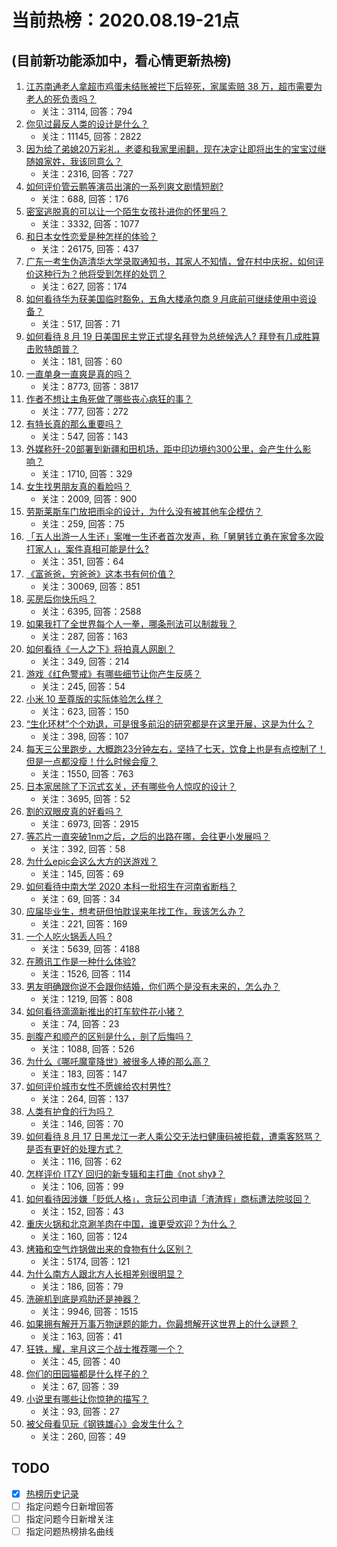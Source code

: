 # 当前热榜：2020.08.19-21点
## (目前新功能添加中，看心情更新热榜)
1. [江苏南通老人拿超市鸡蛋未结账被拦下后猝死，家属索赔 38 万，超市需要为老人的死负责吗？](https://www.zhihu.com/question/415358912)
    * 关注：3114, 回答：794
2. [你见过最反人类的设计是什么？](https://www.zhihu.com/question/57773589)
    * 关注：11145, 回答：2822
3. [因为给了弟媳20万彩礼，老婆和我家里闹翻，现在决定让即将出生的宝宝过继随娘家姓，我该同意么？](https://www.zhihu.com/question/415260216)
    * 关注：2316, 回答：727
4. [如何评价管云鹏等演员出演的一系列爽文剧情短剧?](https://www.zhihu.com/question/409876494)
    * 关注：688, 回答：176
5. [密室逃脱真的可以让一个陌生女孩扑进你的怀里吗？](https://www.zhihu.com/question/367256670)
    * 关注：3332, 回答：1077
6. [和日本女性恋爱是种怎样的体验？](https://www.zhihu.com/question/33957186)
    * 关注：26175, 回答：437
7. [广东一考生伪造清华大学录取通知书，其家人不知情，曾在村中庆祝，如何评价这种行为？他将受到怎样的处罚？](https://www.zhihu.com/question/415620224)
    * 关注：627, 回答：174
8. [如何看待华为获美国临时豁免，五角大楼承包商 9 月底前可继续使用中资设备？](https://www.zhihu.com/question/415296941)
    * 关注：517, 回答：71
9. [如何看待 8 月 19 日美国民主党正式提名拜登为总统候选人? 拜登有几成胜算击败特朗普？](https://www.zhihu.com/question/415544783)
    * 关注：181, 回答：60
10. [一直单身一直爽是真的吗？](https://www.zhihu.com/question/330412814)
    * 关注：8773, 回答：3817
11. [作者不想让主角死做了哪些丧心病狂的事？](https://www.zhihu.com/question/414210966)
    * 关注：777, 回答：272
12. [有特长真的那么重要吗？](https://www.zhihu.com/question/265851224)
    * 关注：547, 回答：143
13. [外媒称歼-20部署到新疆和田机场，距中印边境约300公里，会产生什么影响？](https://www.zhihu.com/question/415345078)
    * 关注：1710, 回答：329
14. [女生找男朋友真的看脸吗？](https://www.zhihu.com/question/33267701)
    * 关注：2009, 回答：900
15. [劳斯莱斯车门放把雨伞的设计，为什么没有被其他车企模仿？](https://www.zhihu.com/question/414353353)
    * 关注：259, 回答：75
16. [「五人出游一人生还」案唯一生还者首次发声，称「舅舅钱立勇在家曾多次殴打家人」，案件真相可能是什么?](https://www.zhihu.com/question/411032665)
    * 关注：351, 回答：64
17. [《富爸爸，穷爸爸》这本书有何价值？](https://www.zhihu.com/question/20528677)
    * 关注：30069, 回答：851
18. [买房后你快乐吗？](https://www.zhihu.com/question/386034543)
    * 关注：6395, 回答：2588
19. [如果我打了全世界每个人一拳，哪条刑法可以制裁我？](https://www.zhihu.com/question/399645067)
    * 关注：287, 回答：163
20. [如何看待《一人之下》将拍真人网剧？](https://www.zhihu.com/question/414412075)
    * 关注：349, 回答：214
21. [游戏《红色警戒》有哪些细节让你产生反感？](https://www.zhihu.com/question/403028573)
    * 关注：245, 回答：54
22. [小米 10 至尊版的实际体验怎么样？](https://www.zhihu.com/question/414596309)
    * 关注：623, 回答：150
23. [“生化环材”个个劝退，可是很多前沿的研究都是在这里开展，这是为什么？](https://www.zhihu.com/question/413977224)
    * 关注：398, 回答：107
24. [每天三公里跑步，大概跑23分钟左右，坚持了七天，饮食上也是有点控制了！但是一点都没瘦！什么时候会瘦？](https://www.zhihu.com/question/408303650)
    * 关注：1550, 回答：763
25. [日本家居除了下沉式玄关，还有哪些令人惊叹的设计？](https://www.zhihu.com/question/399108931)
    * 关注：3695, 回答：52
26. [割的双眼皮真的好看吗？](https://www.zhihu.com/question/328854780)
    * 关注：6973, 回答：2915
27. [等芯片一直突破1nm之后，之后的出路在哪，会往更小发展吗？](https://www.zhihu.com/question/414297578)
    * 关注：392, 回答：58
28. [为什么epic会这么大方的送游戏？](https://www.zhihu.com/question/399803876)
    * 关注：145, 回答：69
29. [如何看待中南大学 2020 本科一批招生在河南省断档？](https://www.zhihu.com/question/415533019)
    * 关注：69, 回答：34
30. [应届毕业生，想考研但怕耽误来年找工作，我该怎么办？](https://www.zhihu.com/question/412106327)
    * 关注：221, 回答：169
31. [一个人吃火锅丢人吗  ?](https://www.zhihu.com/question/403607778)
    * 关注：5639, 回答：4188
32. [在腾讯工作是一种什么体验?](https://www.zhihu.com/question/30383728)
    * 关注：1526, 回答：114
33. [男友明确跟你说不会跟你结婚，你们两个是没有未来的，怎么办？](https://www.zhihu.com/question/414324706)
    * 关注：1219, 回答：808
34. [如何看待滴滴新推出的打车软件花小猪？](https://www.zhihu.com/question/408398654)
    * 关注：74, 回答：23
35. [剖腹产和顺产的区别是什么，剖了后悔吗？](https://www.zhihu.com/question/380349235)
    * 关注：1088, 回答：526
36. [为什么《哪吒魔童降世》被很多人捧的那么高？](https://www.zhihu.com/question/385966863)
    * 关注：183, 回答：147
37. [如何评价城市女性不愿嫁给农村男性?](https://www.zhihu.com/question/49620115)
    * 关注：264, 回答：137
38. [人类有护食的行为吗？](https://www.zhihu.com/question/38115707)
    * 关注：146, 回答：70
39. [如何看待 8 月 17 日黑龙江一老人乘公交无法扫健康码被拒载，遭乘客怒骂？是否有更好的处理方式？](https://www.zhihu.com/question/415553898)
    * 关注：116, 回答：62
40. [怎样评价 ITZY 回归的新专辑和主打曲《not  shy》？](https://www.zhihu.com/question/414933837)
    * 关注：106, 回答：99
41. [如何看待因涉嫌「贬低人格」，贪玩公司申请「渣渣辉」商标遭法院驳回？](https://www.zhihu.com/question/415297054)
    * 关注：152, 回答：43
42. [重庆火锅和北京涮羊肉在中国，谁更受欢迎？为什么？](https://www.zhihu.com/question/412481387)
    * 关注：160, 回答：124
43. [烤箱和空气炸锅做出来的食物有什么区别？](https://www.zhihu.com/question/23509699)
    * 关注：5174, 回答：121
44. [为什么南方人跟北方人长相差别很明显？](https://www.zhihu.com/question/281221833)
    * 关注：186, 回答：79
45. [洗碗机到底是鸡肋还是神器？](https://www.zhihu.com/question/336267047)
    * 关注：9946, 回答：1515
46. [如果拥有解开万事万物谜题的能力，你最想解开这世界上的什么谜题？](https://www.zhihu.com/question/415277811)
    * 关注：163, 回答：41
47. [狂铁，耀，芈月这三个战士推荐哪一个？](https://www.zhihu.com/question/411939757)
    * 关注：45, 回答：40
48. [你们的田园猫都是什么样子的？](https://www.zhihu.com/question/405807760)
    * 关注：67, 回答：39
49. [小说里有哪些让你惊艳的描写？](https://www.zhihu.com/question/310318529)
    * 关注：93, 回答：27
50. [被父母看见玩《钢铁雄心》会发生什么？](https://www.zhihu.com/question/391399062)
    * 关注：260, 回答：49
## TODO
* [x] [热榜历史记录](hot_history/AllHot.md)
* [ ] 指定问题今日新增回答
* [ ] 指定问题今日新增关注
* [ ] 指定问题热榜排名曲线
